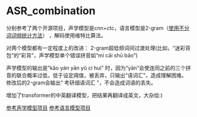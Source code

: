 # ASR_combination

分别参考了两个开源项目，声学模型是cnn+ctc，语言模型是2-gram（[使用不分词词频统计方法](https://blog.ailemon.me/2017/04/27/statistical-language-model-chinese-pinyin-to-words/)） ，解码使用维特比算法。

对两个模型都有一定程度上的改进：
2-gram超低频词间过渡处理(比如，“迷彩背包”的“彩背”，声学模型单个错误拼音如“mí cāi shū bāo”)

声学模型的输出是“kǎo yán yān yǔ cí huì”  时，因为“yān”会使连同之前的三个拼音的联合概率过低，低于设定阈值，被丢弃，只输出“语词汇”，造成理解困难。
修改后的2-gram会输出“ 考研烟语词汇 ”，不会造成词语的丢失。

增加了transformer的中英翻译模型，把结果再翻译成英文，大杂烩:)

[参考声学模型项目](https://github.com/audier/DeepSpeechRecognition)
[参考语言模型项目](https://github.com/madeirak/ASRT_SpeechRecognition)
